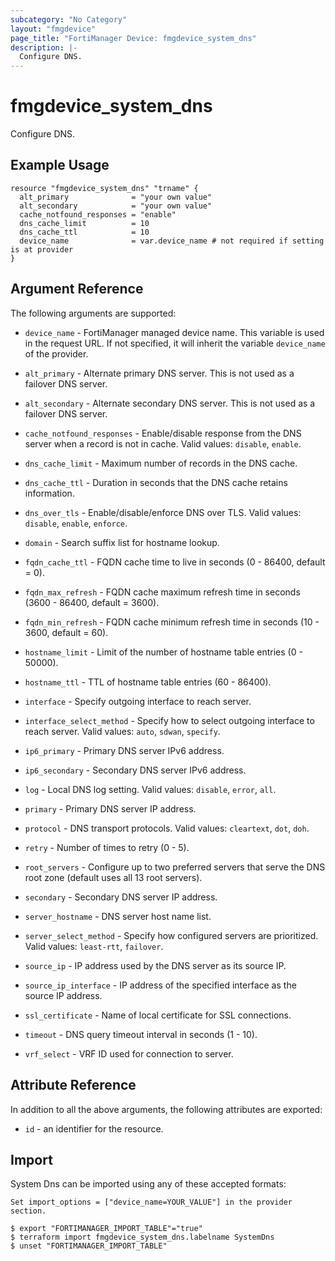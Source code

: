 ```yaml
---
subcategory: "No Category"
layout: "fmgdevice"
page_title: "FortiManager Device: fmgdevice_system_dns"
description: |-
  Configure DNS.
---
```


# fmgdevice_system_dns
Configure DNS.

## Example Usage

```hcl
resource "fmgdevice_system_dns" "trname" {
  alt_primary              = "your own value"
  alt_secondary            = "your own value"
  cache_notfound_responses = "enable"
  dns_cache_limit          = 10
  dns_cache_ttl            = 10
  device_name              = var.device_name # not required if setting is at provider
}
```

## Argument Reference


The following arguments are supported:

* `device_name` - FortiManager managed device name. This variable is used in the request URL. If not specified, it will inherit the variable `device_name` of the provider.

* `alt_primary` - Alternate primary DNS server. This is not used as a failover DNS server.
* `alt_secondary` - Alternate secondary DNS server. This is not used as a failover DNS server.
* `cache_notfound_responses` - Enable/disable response from the DNS server when a record is not in cache. Valid values: `disable`, `enable`.

* `dns_cache_limit` - Maximum number of records in the DNS cache.
* `dns_cache_ttl` - Duration in seconds that the DNS cache retains information.
* `dns_over_tls` - Enable/disable/enforce DNS over TLS. Valid values: `disable`, `enable`, `enforce`.

* `domain` - Search suffix list for hostname lookup.
* `fqdn_cache_ttl` - FQDN cache time to live in seconds (0 - 86400, default = 0).
* `fqdn_max_refresh` - FQDN cache maximum refresh time in seconds (3600 - 86400, default = 3600).
* `fqdn_min_refresh` - FQDN cache minimum refresh time in seconds (10 - 3600, default = 60).
* `hostname_limit` - Limit of the number of hostname table entries (0 - 50000).
* `hostname_ttl` - TTL of hostname table entries (60 - 86400).
* `interface` - Specify outgoing interface to reach server.
* `interface_select_method` - Specify how to select outgoing interface to reach server. Valid values: `auto`, `sdwan`, `specify`.

* `ip6_primary` - Primary DNS server IPv6 address.
* `ip6_secondary` - Secondary DNS server IPv6 address.
* `log` - Local DNS log setting. Valid values: `disable`, `error`, `all`.

* `primary` - Primary DNS server IP address.
* `protocol` - DNS transport protocols. Valid values: `cleartext`, `dot`, `doh`.

* `retry` - Number of times to retry (0 - 5).
* `root_servers` - Configure up to two preferred servers that serve the DNS root zone (default uses all 13 root servers).
* `secondary` - Secondary DNS server IP address.
* `server_hostname` - DNS server host name list.
* `server_select_method` - Specify how configured servers are prioritized. Valid values: `least-rtt`, `failover`.

* `source_ip` - IP address used by the DNS server as its source IP.
* `source_ip_interface` - IP address of the specified interface as the source IP address.
* `ssl_certificate` - Name of local certificate for SSL connections.
* `timeout` - DNS query timeout interval in seconds (1 - 10).
* `vrf_select` - VRF ID used for connection to server.


## Attribute Reference

In addition to all the above arguments, the following attributes are exported:
* `id` - an identifier for the resource.

## Import

System Dns can be imported using any of these accepted formats:
```
Set import_options = ["device_name=YOUR_VALUE"] in the provider section.

$ export "FORTIMANAGER_IMPORT_TABLE"="true"
$ terraform import fmgdevice_system_dns.labelname SystemDns
$ unset "FORTIMANAGER_IMPORT_TABLE"
```

